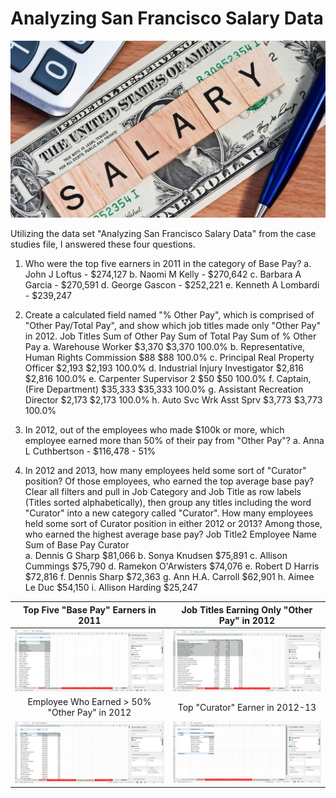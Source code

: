 # Analyzing San Francisco Salary Data

<p align="center">
    <img width="700" alt="level1" src="https://github.com/mathewqpmiller/Excel-PivotTables/blob/main/Images/CaseStudies/SalaryData/SalaryData.jpg?raw=true">
</p>

Utilizing the data set "Analyzing San Francisco Salary Data" from the case studies file, I answered these four questions.
1) Who were the top five earners in 2011 in the category of Base Pay?
    a. John J Loftus - $274,127
    b. Naomi M Kelly - $270,642
    c. Barbara A Garcia - $270,591
    d. George  Gascon - $252,221
    e. Kenneth A Lombardi - $239,247

2) Create a calculated field named "% Other Pay", which is comprised of "Other Pay/Total Pay", and show which job titles made only "Other Pay" in 2012.
    Job Titles	                                Sum of Other Pay	Sum of Total Pay	Sum of % Other Pay
    a. Warehouse Worker	                        $3,370	            $3,370	            100.0%
    b. Representative, Human Rights Commission	$88	                $88	                100.0%
    c. Principal Real Property Officer	        $2,193	            $2,193	            100.0%
    d. Industrial Injury Investigator	        $2,816	            $2,816	            100.0%
    e. Carpenter Supervisor 2	                $50	                $50	                100.0%
    f. Captain, (Fire Department)	            $35,333	            $35,333	            100.0%
    g. Assistant Recreation Director	        $2,173	            $2,173	            100.0%
    h. Auto Svc Wrk Asst Sprv	                $3,773	            $3,773	            100.0%

3) In 2012, out of the employees who made $100k or more, which employee earned more than 50% of their pay from "Other Pay"?
    a. Anna L Cuthbertson - $116,478 - 51%

4) In 2012 and 2013, how many employees held some sort of "Curator" position? Of those employees, who earned the top average base pay?
Clear all filters and pull in Job Category and Job Title as row labels (Titles sorted alphabetically), then group any titles including the word "Curator" into a new category called "Curator". How many employees held some sort of Curator position in either 2012 or 2013? Among those, who earned the highest average base pay?
    Job Title2	Employee Name	        Sum of Base Pay
    Curator		
	            a. Dennis G Sharp	    $81,066
	            b. Sonya Knudsen	    $75,891
	            c. Allison Cummings	    $75,790
	            d. Ramekon O'Arwisters	$74,076
	            e. Robert D Harris	    $72,816
	            f. Dennis Sharp	        $72,363
	            g. Ann H.A. Carroll	    $62,901
	            h. Aimee Le Duc	        $54,150
	            i. Allison Harding	    $25,247


|Top Five "Base Pay" Earners in 2011|Job Titles Earning Only "Other Pay" in 2012|
|:-:|:-:|
|![Top Five "Base Pay" Earners in 2011](https://github.com/mathewqpmiller/Excel-PivotTables/blob/main/Images/CaseStudies/SalaryData/Homework1.png?h=350&w=630)|![Job Titles Earning Only "Other Pay" in 2012](https://github.com/mathewqpmiller/Excel-PivotTables/blob/main/Images/CaseStudies/SalaryData/Homework2.png?h=350&w=630)|
|Employee Who Earned > 50% "Other Pay" in 2012|Top "Curator" Earner in 2012-13|
|![Employee Who Earned > 50% "Other Pay" in 2012](https://github.com/mathewqpmiller/Excel-PivotTables/blob/main/Images/CaseStudies/SalaryData/Homework3.png?h=350&w=630)|![Top "Curator" Earner in 2012-13](https://github.com/mathewqpmiller/Excel-PivotTables/blob/main/Images/CaseStudies/SalaryData/Homework4.png?h=350&w=630)|